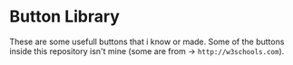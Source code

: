 # Button Library
These are some usefull buttons that i know or made. Some of the buttons inside this repository isn't mine (some are from -> `http://w3schools.com`). 
